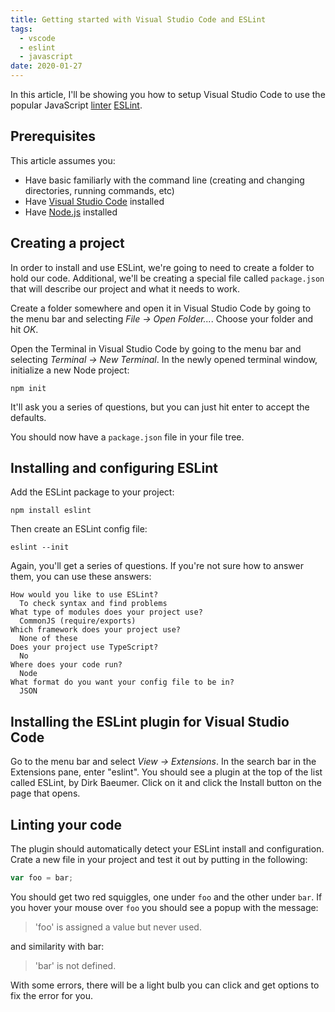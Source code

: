 ```yaml
---
title: Getting started with Visual Studio Code and ESLint
tags:
  - vscode
  - eslint
  - javascript
date: 2020-01-27
---
```


In this article, I'll be showing you how to setup Visual Studio Code to use the popular JavaScript [linter] [ESLint][eslint].

<!-- more -->

## Prerequisites

This article assumes you:

- Have basic familiarly with the command line (creating and changing directories, running commands, etc)
- Have [Visual Studio Code][vscode] installed
- Have [Node.js][nodejs] installed

## Creating a project

In order to install and use ESLint, we're going to need to create a folder to hold our code. Additional, we'll be creating a special file called `package.json` that will describe our project and what it needs to work.

Create a folder somewhere and open it in Visual Studio Code by going to the menu bar and selecting _File → Open Folder..._. Choose your folder and hit _OK_.

Open the Terminal in Visual Studio Code by going to the menu bar and selecting _Terminal → New Terminal_. In the newly opened terminal window, initialize a new Node project:

```
npm init
```

It'll ask you a series of questions, but you can just hit enter to accept the defaults.

You should now have a `package.json` file in your file tree.

## Installing and configuring ESLint

Add the ESLint package to your project:

```
npm install eslint
```

Then create an ESLint config file:

```
eslint --init
```

Again, you'll get a series of questions. If you're not sure how to answer them, you can use these answers:

```
How would you like to use ESLint?
  To check syntax and find problems
What type of modules does your project use?
  CommonJS (require/exports)
Which framework does your project use?
  None of these
Does your project use TypeScript?
  No
Where does your code run?
  Node
What format do you want your config file to be in?
  JSON
```

## Installing the ESLint plugin for Visual Studio Code

Go to the menu bar and select _View → Extensions_. In the search bar in the Extensions pane, enter "eslint". You should see a plugin at the top of the list called ESLint, by Dirk Baeumer. Click on it and click the Install button on the page that opens.

## Linting your code

The plugin should automatically detect your ESLint install and configuration. Crate a new file in your project and test it out by putting in the following:

```javascript
var foo = bar;
```

You should get two red squiggles, one under `foo` and the other under `bar`. If you hover your mouse over `foo` you should see a popup with the message:

> 'foo' is assigned a value but never used.

and similarity with bar:

> 'bar' is not defined.

With some errors, there will be a light bulb you can click and get options to fix the error for you.

[vscode]: https://code.visualstudio.com/
[docs]: https://code.visualstudio.com/docs
[videos]: https://code.visualstudio.com/docs/getstarted/introvideos
[eslint]: https://eslint.org/
[linter]: https://en.wikipedia.org/wiki/Lint_(software)
[nodejs]: https://nodejs.org
